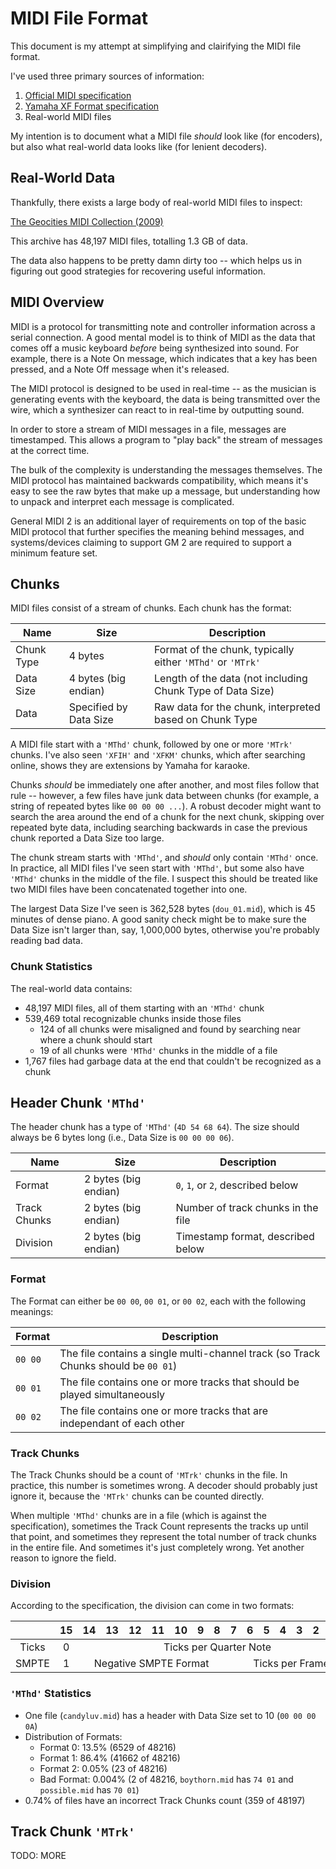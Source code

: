 MIDI File Format
================

This document is my attempt at simplifying and clairifying the MIDI file format.

I've used three primary sources of information:

1. [Official MIDI specification](https://midi.org)
2. [Yamaha XF Format specification](http://www.jososoft.dk/yamaha//pdf/xfspec.pdf)
3. Real-world MIDI files

My intention is to document what a MIDI file *should* look like (for encoders), but also what
real-world data looks like (for lenient decoders).

Real-World Data
---------------

Thankfully, there exists a large body of real-world MIDI files to inspect:

[The Geocities MIDI Collection (2009)](https://archive.org/details/archiveteam-geocities-midi-collection-2009)

This archive has 48,197 MIDI files, totalling 1.3 GB of data.

The data also happens to be pretty damn dirty too -- which helps us in figuring out good strategies
for recovering useful information.

MIDI Overview
-------------

MIDI is a protocol for transmitting note and controller information across a serial connection.  A
good mental model is to think of MIDI as the data that comes off a music keyboard *before* being
synthesized into sound.  For example, there is a Note On message, which indicates that a key has
been pressed, and a Note Off message when it's released.

The MIDI protocol is designed to be used in real-time -- as the musician is generating events with
the keyboard, the data is being transmitted over the wire, which a synthesizer can react to in
real-time by outputting sound.

In order to store a stream of MIDI messages in a file, messages are timestamped.  This allows a
program to "play back" the stream of messages at the correct time.

The bulk of the complexity is understanding the messages themselves.  The MIDI protocol has
maintained backwards compatibility, which means it's easy to see the raw bytes that make up a
message, but understanding how to unpack and interpret each message is complicated.

General MIDI 2 is an additional layer of requirements on top of the basic MIDI protocol that further
specifies the meaning behind messages, and systems/devices claiming to support GM 2 are required to
support a minimum feature set.

Chunks
------

MIDI files consist of a stream of chunks.  Each chunk has the format:

| Name       | Size                 | Description                                                 |
|------------|----------------------|-------------------------------------------------------------|
| Chunk Type | 4 bytes              | Format of the chunk, typically either `'MThd'` or `'MTrk'`  |
| Data Size  | 4 bytes (big endian) | Length of the data (not including Chunk Type of Data Size)  |
| Data       | Specified by Data Size | Raw data for the chunk, interpreted based on Chunk Type   |

A MIDI file start with a `'MThd'` chunk, followed by one or more `'MTrk'` chunks.  I've also
seen `'XFIH'` and `'XFKM'` chunks, which after searching online, shows they are extensions by
Yamaha for karaoke.

Chunks *should* be immediately one after another, and most files follow that rule -- however, a few
files have junk data between chunks (for example, a string of repeated bytes like `00 00 00 ...`).
A robust decoder might want to search the area around the end of a chunk for the next chunk,
skipping over repeated byte data, including searching backwards in case the previous chunk reported
a Data Size too large.

The chunk stream starts with `'MThd'`, and *should* only contain `'MThd'` once.  In practice, all
MIDI files I've seen start with `'MThd'`, but some also have `'MThd'` chunks in the middle of the
file.  I suspect this should be treated like two MIDI files have been concatenated together into
one.

The largest Data Size I've seen is 362,528 bytes (`dou_01.mid`), which is 45 minutes of dense piano.
A good sanity check might be to make sure the Data Size isn't larger than, say, 1,000,000 bytes,
otherwise you're probably reading bad data.

### Chunk Statistics

The real-world data contains:

* 48,197 MIDI files, all of them starting with an `'MThd'` chunk
* 539,469 total recognizable chunks inside those files
    * 124 of all chunks were misaligned and found by searching near where a chunk should start
    * 19 of all chunks were `'MThd'` chunks in the middle of a file
* 1,767 files had garbage data at the end that couldn't be recognized as a chunk

Header Chunk `'MThd'`
---------------------

The header chunk has a type of `'MThd'` (`4D 54 68 64`).  The size should always be 6 bytes long
(i.e., Data Size is `00 00 00 06`).

| Name         | Size                 | Description                        |
|--------------|----------------------|------------------------------------|
| Format       | 2 bytes (big endian) | `0`, `1`, or `2`, described below  |
| Track Chunks | 2 bytes (big endian) | Number of track chunks in the file |
| Division     | 2 bytes (big endian) | Timestamp format, described below  |

### Format

The Format can either be `00 00`, `00 01`, or `00 02`, each with the following meanings:

| Format  | Description                                                                           |
|---------|---------------------------------------------------------------------------------------|
| `00 00` | The file contains a single multi-channel track (so Track Chunks should be `00 01`)    |
| `00 01` | The file contains one or more tracks that should be played simultaneously             |
| `00 02` | The file contains one or more tracks that are independant of each other               |

### Track Chunks

The Track Chunks should be a count of `'MTrk'` chunks in the file.  In practice, this number is
sometimes wrong.  A decoder should probably just ignore it, because the `'MTrk'` chunks can be
counted directly.

When multiple `'MThd'` chunks are in a file (which is against the specification), sometimes the
Track Count represents the tracks up until that point, and sometimes they represent the total number
of track chunks in the entire file.  And sometimes it's just completely wrong.  Yet another reason
to ignore the field.

### Division

According to the specification, the division can come in two formats:

<table>
	<thead>
		<tr>
			<th>&nbsp;</th>
			<th>15</th>
			<th>14</th>
			<th>13</th>
			<th>12</th>
			<th>11</th>
			<th>10</th>
			<th>9</th>
			<th>8</th>
			<th>7</th>
			<th>6</th>
			<th>5</th>
			<th>4</th>
			<th>3</th>
			<th>2</th>
			<th>1</th>
			<th>0</th>
		</tr>
	</thead>
	<tbody>
		<tr>
			<td><center>Ticks</center></td>
			<td><center>0</center></td>
			<td colspan="15"><center>Ticks per Quarter Note</center></td>
		</tr>
		<tr>
			<td><center>SMPTE</center></td>
			<td><center>1</center></td>
			<td colspan="7"><center>Negative SMPTE Format</center></td>
			<td colspan="8"><center>Ticks per Frame</center></td>
		</tr>
	</tbody>
</table>

### `'MThd'` Statistics

* One file (`candyluv.mid`) has a header with Data Size set to 10 (`00 00 00 0A`)
* Distribution of Formats:
    * Format 0: 13.5% (6529 of 48216)
    * Format 1: 86.4% (41662 of 48216)
    * Format 2: 0.05% (23 of 48216)
    * Bad Format: 0.004% (2 of 48216, `boythorn.mid` has `74 01` and `possible.mid` has `70 01`)
* 0.74% of files have an incorrect Track Chunks count (359 of 48197)

Track Chunk `'MTrk'`
--------------------

TODO: MORE
